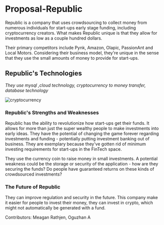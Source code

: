# Proposal-Republic

Republic is a company that uses crowdsourcing to collect money from numerous individuals for start-ups early stage funding, including cryptocurrency creators. What makes Republic unique is that they allow for investments as low as a couple hundred dollars.

Their primary competitors include Pynk, Amazon, Olapic, PassionAnt and Local Motors. Considering their business model, they're unique in the sense that they use the small amounts of money to provide for start-ups. 

## Republic's Technologies 

*They use mysql ,cloud technology, cryptocurrency to money transfer, database technology*


![cryptocurrency](https://specials-images.forbesimg.com/imageserve/1199763300/960x0.jpg?fit=scale)

### Republic's Strengths and Weaknesses

Republic has the ability to revolutionize how start-ups get their funds. It allows for more than just the super wealthy people to make investments into early ideas. They have the potential of changing the game forever regarding investments and funding - potentially putting investment banking out of business. They are exemplary because they've gotten rid of minimum investing requirements for start-ups in the FinTech space. 

They use the currency coin to raise money in small investments. A potential weakness could be the storage or security of the application - how are they securing the funds? Do people have guaranteed returns on these kinds of crowdsourced investments? 

### The Future of Republic 

They can improve regulation and security in the future. This company make it easier for people to invest their money, they can invest in crypto, which might not automatically be generated with a fund. 



Contributors: Meagan Rathjen, Oguzhan A

